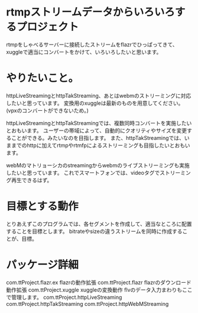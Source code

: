 # rtmpストリームデータからいろいろするプロジェクト

rtmpをしゃべるサーバーに接続したストリームをflazrでひっぱってきて、
xuggleで適当にコンバートをかけて、いろいろしたいと思います。

# やりたいこと。

httpLiveStreamingとhttpTakStreaming、あとはwebmのストリーミングに対応したいと思っています。
変換用のxuggleは最新のものを用意してください。(vpxのコンバートができないため。)

httpLiveStreamingとhttpTakStreamingでは、複数同時コンバートを実施したいとおもいます。
ユーザーの帯域によって、自動的にクオリティやサイズを変更することができる。みたいなのを目指します。
また、httpTakStreamingでは、いままでのhttpに加えてrtmpやrtmfpによるストリーミングも目指したいとおもいます。

webMのマトリョーシカのstreamingからwebmのライブストリーミングも実施したいと思っています。
これでスマートフォンでは、videoタグでストリーミング再生できるはず。

# 目標とする動作

とりあえずこのプログラムでは、各セグメントを作成して、適当なところに配置することを目標とします。
bitrateやsizeの違うストリームを同時に作成することが、目標。

# パッケージ詳細

com.ttProject.flazr.ex
 flazrの動作拡張
com.ttProject.flazr
 flazrのダウンロード動作拡張
com.ttProject.xuggle
 xuggleの変換動作
 flvのデータ入力まわりもここで管理します。
com.ttProject.httpLiveStreaming
com.ttProject.httpTakStreaming
com.ttProject.httpWebMStreaming

